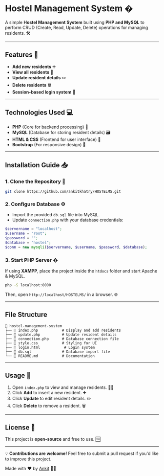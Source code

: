 # Hostel Management System �

A simple **Hostel Management System** built using **PHP and MySQL** to perform CRUD (Create, Read, Update, Delete) operations for managing residents. 🛠️

---

## Features 🌟
- **Add new residents** ➕
- **View all residents** 👀
- **Update resident details** ✏️
- **Delete residents** 🗑️
- **Session-based login system** 🔐

---

## Technologies Used 💻
- **PHP** (Core for backend processing) 🐘
- **MySQL** (Database for storing resident details) 🗃️
- **HTML & CSS** (Frontend for user interface) 🎨
- **Bootstrap** (For responsive design) 📱

---

## Installation Guide 📥

### 1. Clone the Repository 📂
```bash
git clone https://github.com/ankitkhatry/HOSTELMS.git
```

### 2. Configure Database ⚙️
- Import the provided `db.sql` file into MySQL.
- Update `connection.php` with your database credentials:

```php
$servername = "localhost";
$username = "root";
$password = "";
$database = "hostel";
$conn = new mysqli($servername, $username, $password, $database);
```

### 3. Start PHP Server �
If using **XAMPP**, place the project inside the `htdocs` folder and start Apache & MySQL.
```sh
php -S localhost:8000
```
Then, open `http://localhost/HOSTELMS/` in a browser. 🌐

---

## File Structure
```
📂 hostel-management-system
├── 📄 index.php           # Display and add residents
├── 📄 update.php          # Update resident details
├── 📄 connection.php      # Database connection file
├── 📄 style.css           # Styling for UI
├── 📄 login.html           # Login system
├── 📄 db.sql              # Database import file
└── 📄 README.md           # Documentation
```

---

## Usage 🚀
1. Open `index.php` to view and manage residents. 👨‍💻
2. Click **Add** to insert a new resident. ➕
3. Click **Update** to edit resident details. ✏️
4. Click **Delete** to remove a resident. 🗑️

---

## License 📜
This project is **open-source** and free to use. 🆓

---

💡 **Contributions are welcome!** Feel free to submit a pull request if you'd like to improve this project.

Made with ❤️ by [Ankit](https://www.ankitak.com.np) 👨‍💻
